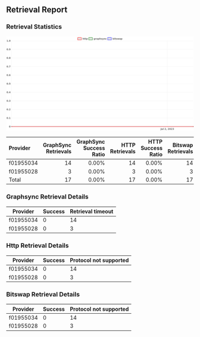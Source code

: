 ## Retrieval Report
### Retrieval Statistics
<img src="https://raw.githubusercontent.com/data-preservation-programs/filplus-checker-assets/main/filecoin-project/filecoin-plus-large-datasets/issues/1736/1688635428026.png"/>

| Provider  | GraphSync Retrievals | GraphSync Success Ratio | HTTP Retrievals | HTTP Success Ratio | Bitswap Retrievals | Bitswap Success Ratio |
| :-------- | -------------------: | ----------------------: | --------------: | -----------------: | -----------------: | --------------------: |
| f01955034 |                   14 |                   0.00% |              14 |              0.00% |                 14 |                 0.00% |
| f01955028 |                    3 |                   0.00% |               3 |              0.00% |                  3 |                 0.00% |
| Total     |                   17 |                   0.00% |              17 |              0.00% |                 17 |                 0.00% |

### Graphsync Retrieval Details
| Provider  | Success | Retrieval timeout |
| --------- | ------- | ----------------- |
| f01955034 | 0       | 14                |
| f01955028 | 0       | 3                 |

### Http Retrieval Details
| Provider  | Success | Protocol not supported |
| --------- | ------- | ---------------------- |
| f01955034 | 0       | 14                     |
| f01955028 | 0       | 3                      |

### Bitswap Retrieval Details
| Provider  | Success | Protocol not supported |
| --------- | ------- | ---------------------- |
| f01955034 | 0       | 14                     |
| f01955028 | 0       | 3                      |

